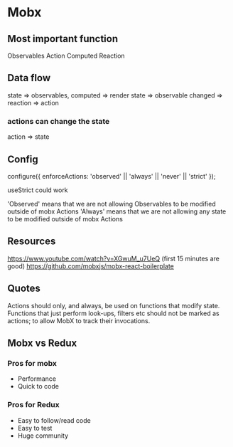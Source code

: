 # Mobx #

## Most important function ##

Observables
Action
Computed
Reaction


## Data flow ##

state => observables, computed => render
state => observable changed => reaction => action

### actions can change the state ###

action => state


## Config ## 

configure({
  enforceActions: 'observed' || 'always' || 'never' || 'strict' 
});

useStrict could work

'Observed' means that we are not allowing Observables to be modified outside of mobx Actions
'Always' means that we are not allowing any state to be modified outside of mobx Actions


## Resources ##

https://www.youtube.com/watch?v=XGwuM_u7UeQ (first 15 minutes are good)
https://github.com/mobxjs/mobx-react-boilerplate


## Quotes ##

Actions should only, and always, be used on functions that modify state. Functions that just perform look-ups, filters etc should not be marked as actions; to allow MobX to track their invocations.


## Mobx vs Redux ##

### Pros for mobx ###

- Performance
- Quick to code


### Pros for Redux ###

- Easy to follow/read code
- Easy to test
- Huge community
